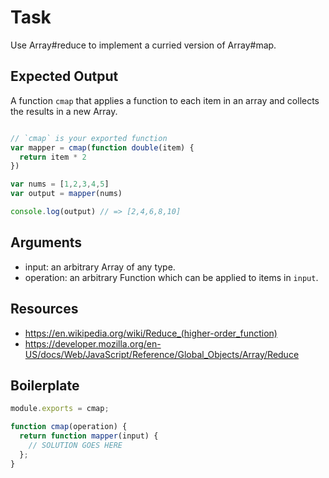 # Task

Use Array#reduce to implement a curried version of Array#map.

## Expected Output

A function `cmap` that applies a function to each item in an array and collects the results in a new Array.

```js

// `cmap` is your exported function
var mapper = cmap(function double(item) {
  return item * 2
})

var nums = [1,2,3,4,5]
var output = mapper(nums)

console.log(output) // => [2,4,6,8,10]

```

## Arguments

* input: an arbitrary Array of any type.
* operation: an arbitrary Function which can be applied to items in `input`.

## Resources

* https://en.wikipedia.org/wiki/Reduce_(higher-order_function)
* https://developer.mozilla.org/en-US/docs/Web/JavaScript/Reference/Global_Objects/Array/Reduce

## Boilerplate

```js
module.exports = cmap;

function cmap(operation) {
  return function mapper(input) {
    // SOLUTION GOES HERE
  };
}
```
